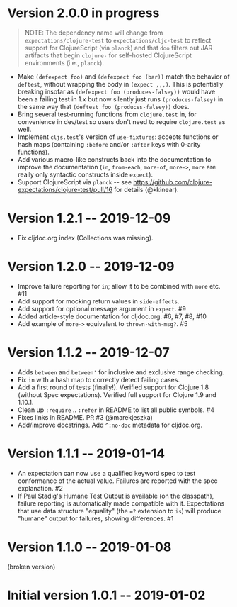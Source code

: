 # Version 2.0.0 in progress

> NOTE: The dependency name will change from `expectations/clojure-test` to `expectations/cljc-test` to reflect support for ClojureScript (via `planck`) and that `doo` filters out JAR artifacts that begin `clojure-` for self-hosted ClojureScript environments (i.e., `planck`).

* Make `(defexpect foo)` and `(defexpect foo (bar))` match the behavior of `deftest`, without wrapping the body in `(expect ,,,)`. This is potentially breaking insofar as `(defexpect foo (produces-falsey))` would have been a failing test in 1.x but now silently just runs `(produces-falsey)` in the same way that `(deftest foo (produces-falsey))` does.
* Bring several test-running functions from `clojure.test` in, for convenience in dev/test so users don't need to require `clojure.test` as well.
* Implement `cljs.test`'s version of `use-fixtures`: accepts functions or hash maps (containing `:before` and/or `:after` keys with 0-arity functions).
* Add various macro-like constructs back into the documentation to improve the documentation (`in`, `from-each`, `more-of`, `more->`, `more` are really only syntactic constructs inside `expect`).
* Support ClojureScript via `planck` -- see https://github.com/clojure-expectations/clojure-test/pull/16 for details (@kkinear).

# Version 1.2.1 -- 2019-12-09

* Fix cljdoc.org index (Collections was missing).

# Version 1.2.0 -- 2019-12-09

* Improve failure reporting for `in`; allow it to be combined with `more` etc. #11
* Add support for mocking return values in `side-effects`.
* Add support for optional message argument in `expect`. #9
* Added article-style documentation for cljdoc.org. #6, #7, #8, #10
* Add example of `more->` equivalent to `thrown-with-msg?`. #5

# Version 1.1.2 -- 2019-12-07

* Adds `between` and `between'` for inclusive and exclusive range checking.
* Fix `in` with a hash map to correctly detect failing cases.
* Add a first round of tests (finally!). Verified support for Clojure 1.8 (without Spec expectations). Verified full support for Clojure 1.9 and 1.10.1.
* Clean up `:require` .. `:refer` in README to list all public symbols. #4
* Fixes links in README. PR #3 (@marekjeszka)
* Add/improve docstrings. Add `^:no-doc` metadata for cljdoc.org.

# Version 1.1.1 -- 2019-01-14

* An expectation can now use a qualified keyword spec to test conformance of the actual value. Failures are reported with the spec explanation. #2
* If Paul Stadig's Humane Test Output is available (on the classpath), failure reporting is automatically made compatible with it. Expectations that use data structure "equality" (the `=?` extension to `is`) will produce "humane" output for failures, showing differences. #1

# Version 1.1.0 -- 2019-01-08

(broken version)

# Initial version 1.0.1 -- 2019-01-02
